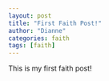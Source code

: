 ```yaml
---
layout: post
title: "First Faith Post!"
author: "Dianne"
categories: faith
tags: [faith]
---
```


This is my first faith  post!
